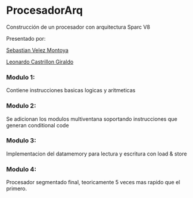 # ProcesadorArq

Construcción de un procesador con arquitectura Sparc V8

Presentado por:

[Sebastian Velez Montoya](https://github.com/SebasttianVelez)

[Leonardo Castrillon Giraldo](https://github.com/deltaintegrate)

### Modulo 1:
Contiene instrucciones basicas logicas y aritmeticas

### Modulo 2:
Se adicionan los modulos multiventana soportando instrucciones que generan conditional code

### Modulo 3:
Implementacion del datamemory para lectura y escritura con load & store

### Modulo 4:
Procesador segmentado final, teoricamente 5 veces mas rapido que el primero.
